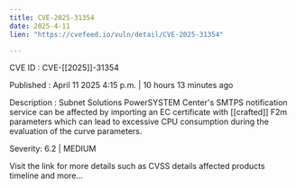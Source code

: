 ```yaml
---
title: CVE-2025-31354
date: 2025-4-11
lien: "https://cvefeed.io/vuln/detail/CVE-2025-31354"

---
```


CVE ID : CVE-[[2025]]-31354

Published :  April 11
2025
4:15 p.m. | 10 hours
13 minutes ago

Description : Subnet Solutions PowerSYSTEM Center's SMTPS notification service can be affected by importing an EC certificate with  [[crafted]] F2m parameters
which can lead to excessive CPU consumption during the evaluation of the curve parameters.

Severity: 6.2 | MEDIUM

Visit the link for more details
such as CVSS details
affected products
timeline
and more...

